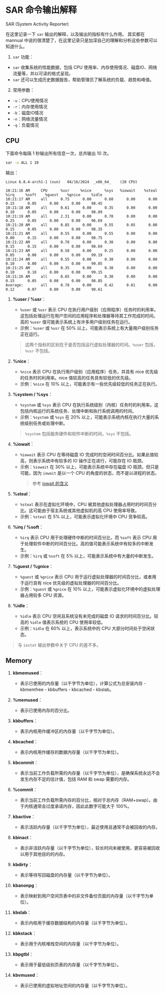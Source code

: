 # SAR 命令输出解释

SAR (System Activity Reporter)

在这里记录一下 `sar` 输出的解释，以及输出的指标有什么作用。
其实都在 mannual 中说的很清楚了，在这里记录只是加深自己的理解和分析这些参数可以知道什么。

1. `sar` 功能：

- `sar` 收集系统的性能数据，包括 CPU 使用率、内存使用情况、磁盘IO、网络流量等，并以可读的格式呈现。
- `sar` 还可以生成历史数据报告，帮助管理员了解系统的负载、趋势和峰值。

2. 常用参数：

- `-u`：CPU使用情况
- `-r`：内存使用情况
- `-b`：磁盘IO情况
- `-n`：网络流量情况
- `-q`：负载情况

## CPU

下面命令每隔 1 秒输出所有信息一次，总共输出 10 次。

```bash
sar -u ALL 1 10
```

输出：

```
Linux 6.8.4-arch1-1 (xun) 	04/16/2024 	_x86_64_	(20 CPU)

10:21:16 AM     CPU      %usr     %nice      %sys   %iowait    %steal      %irq     %soft    %guest    %gnice     %idle
10:21:17 AM     all      0.75      0.00      0.60      0.00      0.00      0.15      0.05      0.00      0.00     98.45
10:21:18 AM     all      0.61      0.00      0.35      0.00      0.00      0.10      0.05      0.00      0.00     98.89
10:21:19 AM     all      2.31      0.00      0.70      0.00      0.00      0.25      0.05      0.00      0.00     96.69
10:21:20 AM     all      0.85      0.00      0.55      0.05      0.00      0.15      0.05      0.00      0.00     98.35
10:21:21 AM     all      0.55      0.00      0.55      0.00      0.00      0.00      0.15      0.00      0.00     98.75
10:21:22 AM     all      0.70      0.00      0.30      0.00      0.00      0.15      0.15      0.00      0.00     98.69
10:21:23 AM     all      0.50      0.00      0.25      0.00      0.00      0.05      0.00      0.00      0.00     99.19
10:21:24 AM     all      0.55      0.00      0.30      0.00      0.00      0.10      0.00      0.00      0.00     99.05
10:21:25 AM     all      0.35      0.00      0.30      0.00      0.00      0.10      0.10      0.00      0.00     99.15
10:21:26 AM     all      0.65      0.00      0.30      0.00      0.00      0.15      0.05      0.00      0.00     98.85
Average:        all      0.78      0.00      0.42      0.01      0.00      0.12      0.07      0.00      0.00     98.61
```

1. **%user / %usr**：

   - `%user` 或 `%usr` 表示 CPU 在执行用户级别（应用程序）任务时的利用率。这包括处理运行在用户空间的应用程序和处理器等待其工作完成的时间。高的 `%user` 值可能表示系统上有许多用户级别任务在运行。
   - 示例：`%user` 或 `%usr` 在 50% 以上，可能表示系统上有大量用户级别任务正在运行。

   > 这两个指标的区别在于是否包括运行虚拟处理器的时间。`%user` 包括，`%usr` 不包括。

2. **%nice**：

   - `%nice` 表示 CPU 在执行用户级别（应用程序）任务，并具有 nice 优先级的任务时的利用率。nice 值较高的任务具有较低的优先级。
   - 示例：`%nice` 在 10% 以上，可能表示有一些优先级较低的任务正在执行。

3. **%system / %sys**：

   - `%system` 或 `%sys` 表示 CPU 在执行系统级别（内核）任务时的利用率。这包括内核运行的系统任务、处理中断和执行系统调用的时间。
   - 示例：`%system` 或 `%sys` 在 20% 以上，可能表示系统内核在执行大量的系统级别任务或处理中断。

   > `%system` 包括服务硬件和软件中断的时间，`%sys` 不包括。

4. **%iowait**：

   - `%iowait` 表示 CPU 在等待磁盘 IO 完成时的空闲时间百分比。如果此值较高，则表示系统中有较多的 IO 操作正在进行，可能存在 IO 瓶颈。
   - 示例：`%iowait` 在 30% 以上，可能表示系统中存在磁盘 IO 瓶颈。但只是可能，因为 `iowait` 是以一个 CPU 的角度的状态，而不是以进程的状态。
     > 参考 [iowait 的含义](https://www.kawabangga.com/posts/5903)

5. **%steal**：

   - `%steal` 表示在虚拟化环境中，CPU 被其他虚拟处理器占用时的时间百分比。这可能由于宿主系统或其他虚拟机的高 CPU 使用率导致。
   - 示例：`%steal` 在 5% 以上，可能表示虚拟化环境中 CPU 竞争较高。

6. **%irq / %soft**：

   - `%irq` 表示 CPU 用于处理硬件中断的时间百分比，而 `%soft` 表示 CPU 用于处理软件中断的时间百分比。高的值可能表示系统中有较多的中断发生。
   - 示例：`%irq` 或 `%soft` 在 5% 以上，可能表示系统中有大量的中断发生。

7. **%guest / %gnice**：

   - `%guest` 或 `%gnice` 表示 CPU 用于运行虚拟处理器的时间百分比，或者用于运行具有 nice 优先级的虚拟处理器的时间百分比。
   - 示例：`%guest` 或 `%gnice` 在 10% 以上，可能表示虚拟化环境中的虚拟处理器占用较多 CPU 资源。

8. **%idle**：
   - `%idle` 表示 CPU 空闲且系统没有未完成的磁盘 IO 请求的时间百分比。较高的 `%idle` 值表示系统的 CPU 使用率较低。
   - 示例：`%idle` 在 60% 以上，表示系统中的 CPU 大部分时间处于空闲状态。

> 与 `iostat` 输出参数中关于 CPU 的差不多。

## Memory

1. **kbmemused**：

   - 表示已使用的内存量（以千字节为单位），计算公式为总安装内存 - kbmemfree - kbbuffers - kbcached - kbslab。

2. **%memused**：

   - 表示已使用内存的百分比。

3. **kbbuffers**：

   - 表示内核用作缓冲区的内存量（以千字节为单位）。

4. **kbcached**：

   - 表示内核用作缓存的数据内存量（以千字节为单位）。

5. **kbcommit**：

   - 表示当前工作负载所需的内存量（以千字节为单位），是确保系统永远不会发生内存不足的估计值，包括 RAM 和 swap 需要的内存。

6. **%commit**：

   - 表示当前工作负载所需内存的百分比，相对于总内存（RAM+swap）。由于内核通常会过度承诺内存，因此此数字可能大于 100%。

7. **kbactive**：

   - 表示活跃内存量（以千字节为单位），最近使用且通常不会被回收的内存。

8. **kbinact**：

   - 表示非活跃内存量（以千字节为单位），较长时间未被使用，更容易被回收以用于其他目的的内存。

9. **kbdirty**：

   - 表示等待写回磁盘的内存量（以千字节为单位）。

10. **kbanonpg**：

    - 表示映射到用户空间页表中的非文件备份页面的内存量（以千字节为单位）。

11. **kbslab**：

    - 表示内核用于缓存数据结构的内存量（以千字节为单位）。

12. **kbkstack**：

    - 表示用于内核堆栈空间的内存量（以千字节为单位）。

13. **kbpgtbl**：

    - 表示用于最低级别页表的内存量（以千字节为单位）。

14. **kbvmused**：
    - 表示已使用的虚拟地址空间的内存量（以千字节为单位）。
